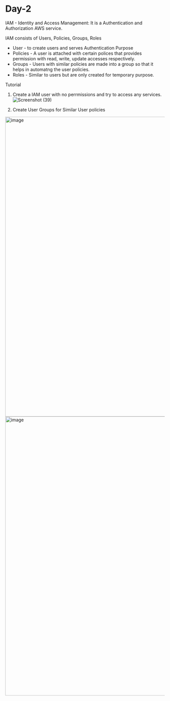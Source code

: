 # Day-2
IAM - Identity and Access Management: It is a Authentication and Authorization AWS service.

IAM consists of Users, Policies, Groups, Roles

- User - to create users and serves Authentication Purpose
- Policies - A user is attached with certain polices that provides permission with read, write, update accesses respectively.
- Groups - Users with similar policies are made into a group so that it helps in automatng the user policies.
- Roles - Similar to users but are only created for temporary purpose.

Tutorial
1) Create a IAM user with no perrmissions and try to access any services.
![Screenshot (39)](https://github.com/saisri-damacharla/DevOps-Learning/assets/162766163/53f45400-f693-4482-b66d-061bc25dd327)

2) Create User Groups for Similar User policies
   
  <img width="946" alt="image" src="https://github.com/saisri-damacharla/DevOps-Learning/assets/162766163/aa25fb0a-7d88-4bd2-89da-74cfc0902f99">


  <img width="881" alt="image" src="https://github.com/saisri-damacharla/DevOps-Learning/assets/162766163/c4363fbf-de35-4f02-a125-65604ead0941">
